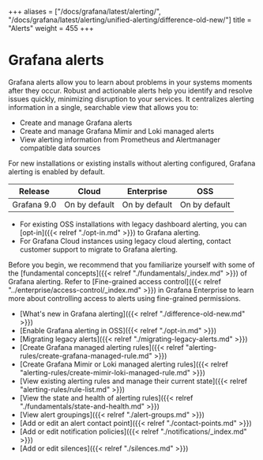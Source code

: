 +++
aliases = ["/docs/grafana/latest/alerting/", "/docs/grafana/latest/alerting/unified-alerting/difference-old-new/"]
title = "Alerts"
weight = 455
+++

# Grafana alerts

Grafana alerts allow you to learn about problems in your systems moments after they occur. Robust and actionable alerts help you identify and resolve issues quickly, minimizing disruption to your services. It centralizes alerting information in a single, searchable view that allows you to:

- Create and manage Grafana alerts
- Create and manage Grafana Mimir and Loki managed alerts
- View alerting information from Prometheus and Alertmanager compatible data sources

For new installations or existing installs without alerting configured, Grafana alerting is enabled by default.

| Release     | Cloud         | Enterprise    | OSS           |
| ----------- | ------------- | ------------- | ------------- |
| Grafana 9.0 | On by default | On by default | On by default |

- For existing OSS installations with legacy dashboard alerting, you can [opt-in]({{< relref "./opt-in.md" >}}) to Grafana alerting.
- For Grafana Cloud instances using legacy cloud alerting, contact customer support to migrate to Grafana alerting.

Before you begin, we recommend that you familiarize yourself with some of the [fundamental concepts]({{< relref "./fundamentals/_index.md" >}}) of Grafana alerting. Refer to [Fine-grained access control]({{< relref "../enterprise/access-control/_index.md" >}}) in Grafana Enterprise to learn more about controlling access to alerts using fine-grained permissions.

- [What's new in Grafana alerting]({{< relref "./difference-old-new.md" >}})
- [Enable Grafana alerting in OSS]({{< relref "./opt-in.md" >}})
- [Migrating legacy alerts]({{< relref "./migrating-legacy-alerts.md" >}})
- [Create Grafana managed alerting rules]({{< relref "alerting-rules/create-grafana-managed-rule.md" >}})
- [Create Grafana Mimir or Loki managed alerting rules]({{< relref "alerting-rules/create-mimir-loki-managed-rule.md" >}})
- [View existing alerting rules and manage their current state]({{< relref "alerting-rules/rule-list.md" >}})
- [View the state and health of alerting rules]({{< relref "./fundamentals/state-and-health.md" >}})
- [View alert groupings]({{< relref "./alert-groups.md" >}})
- [Add or edit an alert contact point]({{< relref "./contact-points.md" >}})
- [Add or edit notification policies]({{< relref "./notifications/_index.md" >}})
- [Add or edit silences]({{< relref "./silences.md" >}})
